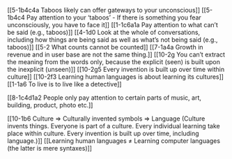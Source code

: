 [[5-1b4c4a Taboos likely can offer gateways to your unconscious]]
[[5-1b4c4 Pay attention to your ‘taboos’ - If there is something you fear unconsciously, you have to face it]]
[[1-1c6a1a Pay attention to what can’t be said (e.g., taboos)]]
[[4-1d0 Look at the whole of conversations, including how things are being said as well as what’s not being said (e.g., taboos)]]
[[5-2 What counts cannot be counted]]
[[7-1a4a Growth in revenue and in user base are not the same thing.]]
[[10-2g You can’t extract the meaning from the words only, because the explicit (seen) is built upon the inexplicit (unseen)]]
[[10-2g5 Every invention is built up over time within culture]]
[[10-2f3 Learning human languages is about learning its cultures]]
[[1-1a6 To live is to live like a detective]]

[[8-1c4d1a2 People only pay attention to certain parts of music, art, building, product, photo etc.]]

[[10-1b6 Culture ⇒ Culturally invented symbols ⇒ Language (Culture invents things. Everyone is part of a culture. Every individual learning take place within culture. Every invention is built up over time, including language.)]]
[[Learning human languages ≠ Learning computer languages (the latter is mere syntaxes)]]
